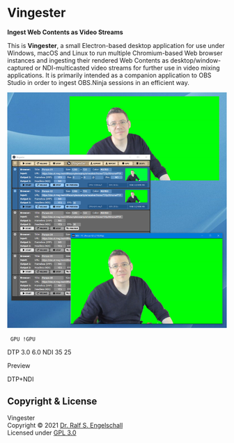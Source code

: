 
<img src="https://raw.githubusercontent.com/rse/vingester/master/vingester-icon.png" width="150" align="right" alt=""/>

Vingester
=========

**Ingest Web Contents as Video Streams**

This is **Vingester**, a small Electron-based desktop application for
use under Windows, macOS and Linux to run multiple Chromium-based
Web browser instances and ingesting their rendered Web Contents as
desktop/window-captured or NDI-multicasted video streams for further use
in video mixing applications. It is primarily intended as a companion
application to OBS Studio in order to ingest OBS.Ninja sessions in an
efficient way.

![Vingester Screenshot](vingester-screenshot.png)

     GPU !GPU
DTP  3.0 6.0
NDI  35  25

Preview

DTP+NDI

Copyright & License
-------------------

Vingester<br/>
Copyright &copy; 2021 [Dr. Ralf S. Engelschall](mailto:rse@engelschall.com)<br/>
Licensed under [GPL 3.0](https://spdx.org/licenses/GPL-3.0-only)

